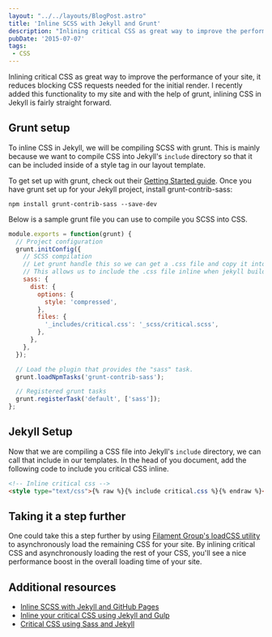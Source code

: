 ```yaml
---
layout: "../../layouts/BlogPost.astro"
title: 'Inline SCSS with Jekyll and Grunt'
description: "Inlining critical CSS as great way to improve the performance of your site, it reduces blocking CSS requests needed for the initial render…"
pubDate: '2015-07-07'
tags:
 - CSS
---
```


Inlining critical CSS as great way to improve the performance of your site, it reduces blocking CSS requests needed for the initial render. I recently added this functionality to my site and with the help of grunt, inlining CSS in Jekyll is fairly straight forward.

## Grunt setup

To inline CSS in Jekyll, we will be compiling SCSS with grunt. This is mainly because we want to compile CSS into Jekyll's `include` directory so that it can be included inside of a style tag in our layout template.

To get set up with grunt, check out their [Getting Started guide](https://gruntjs.com/getting-started). Once you have grunt set up for your Jekyll project, install grunt-contrib-sass:

`npm install grunt-contrib-sass --save-dev`

Below is a sample grunt file you can use to compile you SCSS into CSS.

```js
module.exports = function(grunt) {
  // Project configuration
  grunt.initConfig({
    // SCSS compilation
    // Let grunt handle this so we can get a .css file and copy it into the _includes dir.
    // This allows us to include the .css file inline when jekyll builds out
    sass: {
      dist: {
        options: {
          style: 'compressed',
        },
        files: {
          '_includes/critical.css': '_scss/critical.scss',
        },
      },
    },
  });

  // Load the plugin that provides the "sass" task.
  grunt.loadNpmTasks('grunt-contrib-sass');

  // Registered grunt tasks
  grunt.registerTask('default', ['sass']);
};
```

## Jekyll Setup

Now that we are compiling a CSS file into Jekyll's `include` directory, we can call that include in our templates.
In the head of you document, add the following code to include you critical CSS inline.

```html
<!-- Inline critical css -->
<style type="text/css">{% raw %}{% include critical.css %}{% endraw %}</style>
```

## Taking it a step further

One could take this a step further by using [Filament Group's loadCSS utility](https://github.com/filamentgroup/loadCSS) to asynchronously load the remaining CSS for your site. By inlining critical CSS and asynchronously loading the rest of your CSS, you'll see a nice performance boost in the overall loading time of your site.

## Additional resources

- [Inline SCSS with Jekyll and GitHub Pages](http://www.kevinsweet.com/inline-scss-jekyll-github-pages)
- [Inline your critical CSS using Jekyll and Gulp](https://www.drewbolles.com/blog/2015/04/23/inline-critical-css-using-jekyll-and-gulp/)
- [Critical CSS using Sass and Jekyll](https://gist.github.com/benedfit/46da533805566141c42f)
